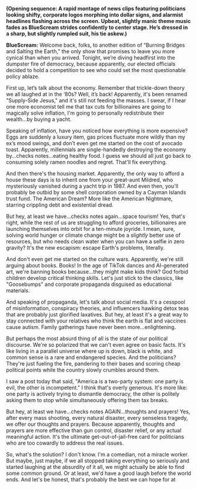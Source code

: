 **(Opening sequence: A rapid montage of news clips featuring politicians looking shifty, corporate logos morphing into dollar signs, and alarmist headlines flashing across the screen. Upbeat, slightly manic theme music fades as BlueScream strides confidently to center stage. He’s dressed in a sharp, but slightly rumpled suit, his tie askew.)**

**BlueScream:** Welcome back, folks, to another edition of “Burning Bridges and Salting the Earth,” the only show that promises to leave you more cynical than when you arrived. Tonight, we’re diving headfirst into the dumpster fire of democracy, because apparently, our elected officials decided to hold a competition to see who could set the most questionable policy ablaze.

First up, let’s talk about the economy. Remember that trickle-down theory we all laughed at in the ‘80s? Well, it’s back! Apparently, it's been renamed "Supply-Side Jesus," and it's still not feeding the masses. I swear, if I hear one more economist tell me that tax cuts for billionaires are going to magically solve inflation, I'm going to personally redistribute their wealth...by buying a yacht.

Speaking of inflation, have you noticed how everything is more expensive? Eggs are suddenly a luxury item, gas prices fluctuate more wildly than my ex’s mood swings, and don’t even get me started on the cost of avocado toast. Apparently, millennials are single-handedly destroying the economy by…checks notes…eating healthy food. I guess we should all just go back to consuming solely ramen noodles and regret. That'll fix everything.

And then there's the housing market. Apparently, the only way to afford a house these days is to inherit one from your great-aunt Mildred, who mysteriously vanished during a yacht trip in 1987. And even then, you'll probably be outbid by some shell corporation owned by a Cayman Islands trust fund. The American Dream? More like the American Nightmare, starring crippling debt and existential dread.

But hey, at least we have…checks notes again…space tourism! Yes, that's right, while the rest of us are struggling to afford groceries, billionaires are launching themselves into orbit for a ten-minute joyride. I mean, sure, solving world hunger or climate change might be a *slightly* better use of resources, but who needs clean water when you can have a selfie in zero gravity? It's the new escapism: escape Earth's problems, literally.

And don't even get me started on the culture wars. Apparently, we're still arguing about books. Books! In the age of TikTok dances and AI-generated art, we're banning books because…they might make kids think? God forbid children develop critical thinking skills. Let's just stick to the classics, like "Goosebumps" and corporate propaganda disguised as educational materials.

And speaking of propaganda, let's talk about social media. It's a cesspool of misinformation, conspiracy theories, and influencers hawking detox teas that are probably just glorified laxatives. But hey, at least it's a great way to stay connected with your relatives who think the earth is flat and vaccines cause autism. Family gatherings have never been more…enlightening.

But perhaps the most absurd thing of all is the state of our political discourse. We're so polarized that we can't even agree on basic facts. It's like living in a parallel universe where up is down, black is white, and common sense is a rare and endangered species. And the politicians? They're just fueling the fire, pandering to their bases and scoring cheap political points while the country slowly crumbles around them.

I saw a post today that said, "America is a two-party system: one party is evil, the other is incompetent." I think that's overly generous. It's more like: one party is actively trying to dismantle democracy, the other is politely asking them to stop while simultaneously offering them tax breaks.

But hey, at least we have…checks notes AGAIN…thoughts and prayers! Yes, after every mass shooting, every natural disaster, every senseless tragedy, we offer our thoughts and prayers. Because apparently, thoughts and prayers are more effective than gun control, disaster relief, or any actual meaningful action. It's the ultimate get-out-of-jail-free card for politicians who are too cowardly to address the real issues.

So, what's the solution? I don't know. I'm a comedian, not a miracle worker. But maybe, just maybe, if we all stopped taking everything so seriously and started laughing at the absurdity of it all, we might actually be able to find some common ground. Or at least, we'd have a good laugh before the world ends. And let's be honest, that's probably the best we can hope for at
